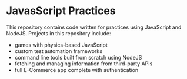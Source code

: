 # JavasScript Practices

This repository contains code written for practices using JavaScript and NodeJS. Projects in this repository include:

- games with physics-based JavaScript
- custom test automation frameworks
- command line tools built from scratch using NodeJS
- fetching and managing information from third-party APIs
- full E-Commerce app complete with authentication
